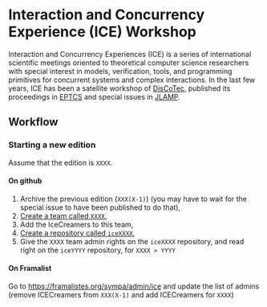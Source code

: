 # Interaction and Concurrency Experience (ICE) Workshop

Interaction and Concurrency Experiences (ICE) is a series of international scientific meetings oriented to theoretical computer science researchers with special interest in models, verification, tools, and programming primitives for concurrent systems and complex 
interactions.
In the last few years, ICE has been a satellite workshop of [DisCoTec](https://www.discotec.org/), published  its proceedings in [EPTCS](https://eptcs.org/) and special issues in [JLAMP](https://www.journals.elsevier.com/journal-of-logical-and-algebraic-methods-in-programming).

## Workflow 

### Starting a new edition

Assume that the edition is `XXXX`.

#### On github

1. Archive the previous edition (`XXX(X-1)`) (you may have to wait for the special issue to have been published to do that),
2. [Create a team called `XXXX`](https://github.com/orgs/ice-workshop/new-team),
3. Add the IceCreamers to this team,
4. [Create a repository called `iceXXXX`](https://github.com/organizations/ice-workshop/repositories/new),
5. Give the `XXXX` team admin rights on the `iceXXXX` repository, and read right on the `iceYYYY` repository, for `XXXX > YYYY`

#### On Framalist

Go to https://framalistes.org/sympa/admin/ice and update the list of admins (remove ICECreamers from `XXX(X-1)` and add ICECreamers for `XXXX`)
